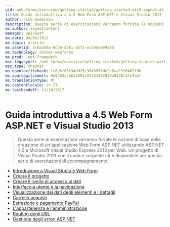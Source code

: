 ```yaml
---
uid: web-forms/overview/getting-started/getting-started-with-aspnet-45-web-forms/index
title: Guida introduttiva a 4.5 Web Form ASP.NET e Visual Studio 2013 | Documenti Microsoft
author: rick-anderson
description: Questa serie di esercitazioni verranno fornite le nozioni di base della creazione di un'applicazione Web Form ASP.NET utilizzando ASP.NET 4.5 e Visual Studio 2013 Express per Web. Un Visua...
ms.author: aspnetcontent
manager: wpickett
ms.date: 04/09/2012
ms.topic: article
ms.assetid: dc6aa59a-9cb0-4a81-b5f3-ec545a0e958d
ms.technology: dotnet-webforms
ms.prod: .net-framework
msc.legacyurl: /web-forms/overview/getting-started/getting-started-with-aspnet-45-web-forms
msc.type: chapter
ms.openlocfilehash: 1c6e6f08c94d025c3643938de2c6ca2326402f90
ms.sourcegitcommit: 9a9483aceb34591c97451997036a9120c3fe2baf
ms.translationtype: MT
ms.contentlocale: it-IT
ms.lasthandoff: 11/10/2017
---
```

<a name="getting-started-with-aspnet-45-web-forms-and-visual-studio-2013"></a>Guida introduttiva a 4.5 Web Form ASP.NET e Visual Studio 2013
====================
> Questa serie di esercitazioni verranno fornite le nozioni di base della creazione di un'applicazione Web Form ASP.NET utilizzando ASP.NET 4.5 e Microsoft Visual Studio Express 2013 per Web. Un progetto di Visual Studio 2013 con il codice sorgente c# è disponibile per questa serie di esercitazioni di accompagnamento.


- [Introduzione a Visual Studio e Web Form](introduction-and-overview.md)
- [Creare il progetto](create-the-project.md)
- [Creare il livello di accesso ai dati](create_the_data_access_layer.md)
- [Interfaccia utente e la navigazione](ui_and_navigation.md)
- [Visualizzazione dei dati degli elementi e i dettagli](display_data_items_and_details.md)
- [Carrello acquisti](shopping-cart.md)
- [Estrazione e pagamento PayPal](checkout-and-payment-with-paypal.md)
- [L'appartenenza e l'amministrazione](membership-and-administration.md)
- [Routing degli URL](url-routing.md)
- [Gestione degli errori ASP.NET](aspnet-error-handling.md)
